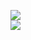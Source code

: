 [![](https://img.shields.io/badge/Made%20With-Github%20Spray-lightgrey.svg?style=for-the-badge&logo=github)](https://github.com/Annihil/github-spray#21426)  
[![](https://i.imgur.com/2DrTn0Z.gif)](https://github.com/Annihil/github-spray)